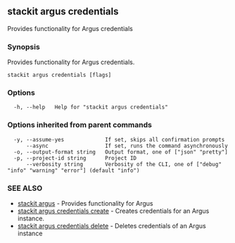## stackit argus credentials

Provides functionality for Argus credentials

### Synopsis

Provides functionality for Argus credentials.

```
stackit argus credentials [flags]
```

### Options

```
  -h, --help   Help for "stackit argus credentials"
```

### Options inherited from parent commands

```
  -y, --assume-yes             If set, skips all confirmation prompts
      --async                  If set, runs the command asynchronously
  -o, --output-format string   Output format, one of ["json" "pretty"]
  -p, --project-id string      Project ID
      --verbosity string       Verbosity of the CLI, one of ["debug" "info" "warning" "error"] (default "info")
```

### SEE ALSO

* [stackit argus](./stackit_argus.md)	 - Provides functionality for Argus
* [stackit argus credentials create](./stackit_argus_credentials_create.md)	 - Creates credentials for an Argus instance.
* [stackit argus credentials delete](./stackit_argus_credentials_delete.md)	 - Deletes credentials of an Argus instance


